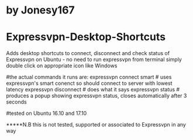 # by Jonesy167
# Expressvpn-Desktop-Shortcuts
Adds desktop shortcuts to connect, disconnect and check status of Expressvpn on Ubuntu - no need to run expressvpn from terminal
simply double click on appropriate icon like Windows


#the actual commands it runs are:
expressvpn connect smart # uses expressvpn's smart conenct so should connect to server with lowest latency
expressvpn disconnect # does what it says
expressvpn status # produces a popup showing expressvpn status, closes automatically after 3 seconds


#tested on Ubuntu 16.10 and 17.10

*****N.B this is not tested, supported or associated to Expressvpn in any way
